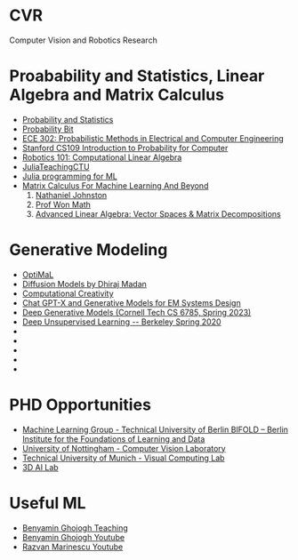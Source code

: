 # CVR
Computer Vision and Robotics Research 

# Proabability and Statistics, Linear Algebra and Matrix Calculus 
- [Probability and Statistics](https://www.youtube.com/playlist?list=PLSPVGYqSR1PTcD2kV3ajtX8k82fIC70aE)
- [Probability Bit](https://www.youtube.com/watch?v=jdoLvrfkG3Y&list=PLuh62Q4Sv7BXkeKW4J_2WQBlYhKs_k-pj)
- [ECE 302: Probabilistic Methods in Electrical and Computer Engineering](https://engineering.purdue.edu/ChanGroup/ECE302/)
- [Stanford CS109 Introduction to Probability for Computer](https://www.youtube.com/playlist?list=PLoROMvodv4rOpr_A7B9SriE_iZmkanvUg)
- [Robotics 101: Computational Linear Algebra](https://github.com/michiganrobotics/rob101)
- [JuliaTeachingCTU](https://github.com/JuliaTeachingCTU)
- [Julia programming for ML](https://adrianhill.de/julia-ml-course/)
- [Matrix Calculus For Machine Learning And Beyond](https://ocw.mit.edu/courses/18-s096-matrix-calculus-for-machine-learning-and-beyond-january-iap-2023/)
  1. [Nathaniel Johnston](https://www.youtube.com/@NathanielJohnst/playlists)
  2. [Prof Won Math](https://www.youtube.com/@ProfWonMath/playlists)
  3. [Advanced Linear Algebra: Vector Spaces & Matrix Decompositions](https://www.youtube.com/playlist?list=PLOROtRhtegr4HyXIIHKHketOm2k3JWSpK)
  



# Generative Modeling
- [OptiMaL](https://www.youtube.com/@mathisallyouneed6187/playlists)
- [Diffusion Models by Dhiraj Madan](https://www.youtube.com/playlist?list=PLMXUGj9FrocjWlh8GapcbfACJUPooTQA4)
- [Computational Creativity](https://www.youtube.com/playlist?list=PLuh62Q4Sv7BX-uwS15xlbi7KUcgKUmWNL)
- [Chat GPT-X and Generative Models for EM Systems Design](https://www.youtube.com/playlist?list=PLv7izQ1itK4XwMgUJMJtGOe5jTtnBPe5e)
- [Deep Generative Models (Cornell Tech CS 6785, Spring 2023)](https://www.youtube.com/playlist?list=PL2UML_KCiC0UPzjW9BjO-IW6dqliu9O4B)
- [Deep Unsupervised Learning -- Berkeley Spring 2020](https://www.youtube.com/playlist?list=PLwRJQ4m4UJjPiJP3691u-qWwPGVKzSlNP)
- []()
- []()
- []()
- []()
- []()

# PHD Opportunities
- [Machine Learning Group - Technical University of Berlin BIFOLD – Berlin Institute for the Foundations of Learning and Data](https://web.ml.tu-berlin.de/jobs/)
- [University of Nottingham - Computer Vision Laboratory](https://zhunzhong.site/)
- [Technical University of Munich - Visual Computing Lab](https://application.vc.in.tum.de/)
- [3D AI Lab](https://www.3dunderstanding.org/openings.html)


# Useful ML
- [Benyamin Ghojogh Teaching](https://bghojogh.github.io/teaching/)
- [Benyamin Ghojogh Youtube](https://www.youtube.com/@bghojogh/playlists)
- [Razvan Marinescu Youtube](https://www.youtube.com/@razmarinescu/playlists)
